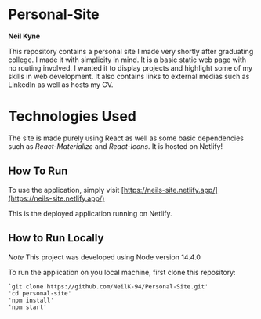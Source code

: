 # Personal-Site


**Neil Kyne**


This repository contains a personal site I made very shortly after graduating college. I made it with simplicity in mind. It is a basic static web page with no routing involved. I wanted it to display projects and highlight some of my skills in web development. It also contains links to external medias such as LinkedIn as well as hosts my CV. 

# Technologies Used
The site is made purely using React as well as some basic dependencies such as *React-Materialize* and *React-Icons*. It is hosted on Netlify!

## How To Run
To use the application, simply visit [https://neils-site.netlify.app/](https://neils-site.netlify.app/)

This is the deployed application running on Netlify.

## How to Run Locally
*Note* This project was developed using Node version 14.4.0

To run the application on you local machine, first clone this repository:

    `git clone https://github.com/NeilK-94/Personal-Site.git'
    'cd personal-site'
    'npm install'
    'npm start' 
